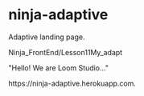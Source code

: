 # ninja-adaptive
Adaptive landing page. 
<p>Ninja_FrontEnd/Lesson11My_adapt</p>
<p>"Hello! We are Loom Studio..."</p>
https://ninja-adaptive.herokuapp.com.
